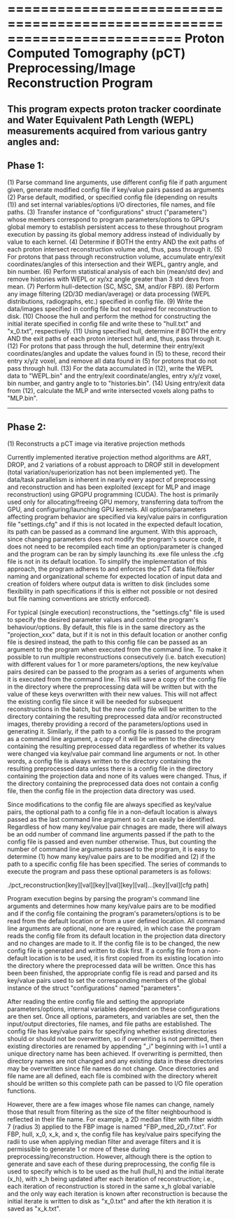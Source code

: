 =========================================================================
Proton Computed Tomography (pCT) Preprocessing/Image Reconstruction Program
=========================================================================
This program expects proton tracker coordinate and Water Equivalent Path Length (WEPL) measurements acquired from various gantry angles and:
-------------------------------------------------------------------------
Phase 1:
-------------------------------------------------------------------------
(1) Parse command line arguments, use different config file if path argument given, generate modified config file if key/value pairs passed as arguments
(2) Parse default, modified, or specified config file (depending on results (1)) and set internal variables/options I/O directories, file names, and file paths.
(3) Transfer instance of "configurations" struct ("parameters") whose members correspond to program parameters/options to GPU's global memory to establish persistent access to these throughout program execution by passing its global memory address instead of individually by value to each kernel.
(4) Determine if BOTH the entry AND the exit paths of each proton intersect reconstruction volume and, thus, pass through it.
(5) For protons that pass through reconstruction volume, accumulate entry/exit coordinates/angles of this intersection and their WEPL, gantry angle, and bin number.
(6) Perform statistical analysis of each bin (mean/std dev) and remove histories with WEPL or xy/xz angle greater than 3 std devs from mean.
(7) Perform hull-detection  (SC, MSC, SM, and/or FBP).
(8) Perform any image filtering (2D/3D median/average) or data processing (WEPL distributions, radiographs, etc.) specified in config file.
(9) Write the data/images specified in config file but not required for reconstruction to disk.
(10) Choose the hull and perform the method for constructing the initial iterate specified in config file and write these to "hull.txt" and "x_0.txt", respectively.
(11) Using specified hull, determine if BOTH the entry AND the exit paths of each proton intersect hull and, thus, pass through it.
(12) For protons that pass through the hull, determine their entry/exit coordinates/angles and update the values found in (5) to these, record their entry x/y/z voxel, and remove all data found in (5) for protons that do not pass through hull.
(13) For the data accumulated in (12), write the WEPL data to "WEPL.bin" and the entry/exit coordinate/angles, entry x/y/z voxel, bin number, and gantry angle to to "histories.bin". 
(14) Using entry/exit data from (12), calculate the MLP and write intersected voxels along paths to "MLP.bin".

-------------------------------------------------------------------------
Phase 2:
-------------------------------------------------------------------------
(1) Reconstructs a pCT image via iterative projection methods  

Currently implemented iterative projection method algorithms are ART, DROP, and 2 variations of a robust approach to DROP still in development (total variation/superiorization has not been implemented yet).  The data/task parallelism is inherent in nearly every aspect of preprocessing and reconstruction and has been exploited (except for MLP and image reconstruction) using GPGPU programming (CUDA).  The host is primarily used only for allocating/freeing GPU memory,  transferring data to/from the GPU, and configuring/launching GPU kernels.  All options/parameters affecting program behavior are specified via key/value pairs in configuration file "settings.cfg" and if this is not located in the expected default location, its path can be passed as a command line argument.  With this approach, since changing parameters does not modify the program's source code, it does not need to be recompiled each time an option/parameter is changed and the program can be ran by simply launching its .exe file unless the .cfg file is not in its default location.  To simplify the implementation of this approach, the program adheres to and enforces the pCT data file/folder naming and organizational scheme for expected location of input data and creation of folders where output data is written to disk (includes some flexibility in path specifications if this is either not possible or not desired but file naming conventions are strictly enforced).

For typical (single execution) reconstructions, the "settings.cfg" file is used to specify the desired parameter values and control the program's behaviour/options.  By default, this file is in the same directory as the "projection_xxx" data, but if it is not in this default location or another config file is desired instead, the path to this config file can be passed as an argument to the program when executed from the command line.  To make it possible to run multiple reconstructions consecutively (i.e. batch execution) with different values for 1 or more parameters/options, the new key/value pairs desired can be passed to the program as a series of arguments when it is executed from the command line.  This will save a copy of the config file in the directory where the preprocessing data will be written but with the value of these keys overwritten with their new values.  This will not affect the existing config file since it will be needed for subsequent reconstructions in the batch, but the new config file will be written to the directory containing the resulting preprocessed data and/or reconstructed images, thereby providing a record of the parameters/options used in generating it.  Similarly, if the path to a config file is passed to the program as a command line argument, a copy of it will be written to the directory containing the resulting preprocessed data regardless of whether its values were changed via key/value pair command line arguments or not.  In other words, a config file is always written to the directory containing the resulting preprocessed data unless there is a config file in the directory containing the projection data and none of its values were changed.  Thus, if the directory containing the preprocessed data does not contain a config file, then the config file in the projection data directory was used.    

Since modifications to the config file are always specified as key/value pairs, the optional path to a config file in a non-default location is always passed as the last command line argument so it can easily be identified.  Regardless of how many key/value pair chnages are made, there will always be an odd number of command line arguments passed if the path to the config file is passed and even number otherwise.  Thus, but counting the number of command line arguments passed to the program, it is easy to determine (1) how many key/value pairs are to be modified and (2) if the path to a specific config file has been specified.  The series of commands to execute the program and pass these optional parameters is as follows:

./pct_reconstruction[key][val][key][val][key][val]...[key][val][cfg path]

Program execution begins by parsing the program's command line arguments and determines how many key/value pairs are to be modified and if the config file containing the program's parameters/options is to be read from the default location or from a user defined location.  All command line arguments are optional, none are required, in which case the program reads the config file from its default location in the projection data directory and no changes are made to it.  If the config file is to be changed, the new config file is generated and written to disk first.  If a config file from a non-default location is to be used, it is first copied from its existing location into the directory where the preprocessed data will be written.  Once this has been been finished, the appropriate config file is read and parsed and its key/value pairs used to set the corresponding members of the global instance of the struct "configurations" named "parameters".  

After reading the entire config file and setting the appropriate parameters/options, internal variables dependent on these configurations are then set.  Once all options, parameters, and variables are set, then the input/output directories, file names, and file paths are established.  The config file has key/value pairs for specifying whether existing directories should or should not be overwritten, so if overwriting is not permitted, then existing directories are renamed by appending "_i" beginning with i=1 until a unique directory name has been achieved.  If overwriting is permitted, then directory names are not changed and any existing data in these directories may be overwritten since file names do not change.  Once directories and file name are all defined, each file is combined with the directory whereit should be written so this complete path can be passed to I/O file operation functions.  

However, there are a few images whose file names can change, namely those that result from filtering as the size of the filter neighbourhood is reflected in their file name.  For example, a 2D median filter with filter width 7 (radius 3) applied to the FBP image is named "FBP_med_2D_r7.txt".  For FBP, hull, x_0, x_k, and x, the config file has key/value pairs specifying the radii to use when applying median filter and average filters and it is permissible to generate 1 or more of these during preprocessing/reconstruction.  However, although there is the option to generate and save each of these during preprocessing, the config file is used to specify which is to be used as the hull (hull_h) and the initial iterate (x_h), with x_h being updated after each iteration of reconstruction; i.e., each iteration of reconstruction is stored in the same x_h global variable and the only way each iteration is known after reconstruction is because the initial iterate is written to disk as "x_0.txt" and after the kth iteration it is saved as "x_k.txt".